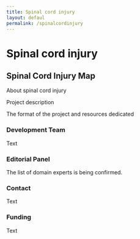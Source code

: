 ```yaml
---
title: Spinal cord injury
layout: defaul
permalink: /spinalcordinjury
---
```


# Spinal cord injury

## Spinal Cord Injury Map

About spinal cord injury  

Project description  

The format of the project and resources dedicated  

### Development Team

Text

### Editorial Panel

The list of domain experts is being confirmed.

### Contact

Text

### Funding

Text

